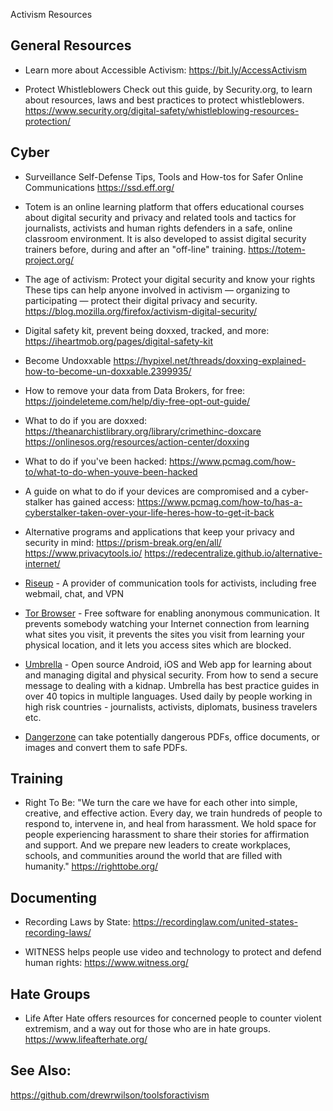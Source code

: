 Activism Resources

## General Resources
- Learn more about Accessible Activism:
https://bit.ly/AccessActivism

- Protect Whistleblowers
Check out this guide, by Security.org, to learn about resources, laws and best practices to protect whistleblowers.
https://www.security.org/digital-safety/whistleblowing-resources-protection/


## Cyber
- Surveillance Self-Defense
Tips, Tools and How-tos for Safer Online Communications
https://ssd.eff.org/ 

- Totem is an online learning platform that offers educational courses about digital security and privacy and related tools and tactics for journalists, activists and human rights defenders in a safe, online classroom environment. It is also developed to assist digital security trainers before, during and after an "off-line" training.
https://totem-project.org/

- The age of activism: Protect your digital security and know your rights
These tips can help anyone involved in activism — organizing to participating — protect their digital privacy and security.
https://blog.mozilla.org/firefox/activism-digital-security/

- Digital safety kit, prevent being doxxed, tracked, and more:
https://iheartmob.org/pages/digital-safety-kit

- Become Undoxxable
https://hypixel.net/threads/doxxing-explained-how-to-become-un-doxxable.2399935/ 

- How to remove your data from Data Brokers, for free:
https://joindeleteme.com/help/diy-free-opt-out-guide/

- What to do if you are doxxed:
https://theanarchistlibrary.org/library/crimethinc-doxcare 
https://onlinesos.org/resources/action-center/doxxing 

- What to do if you've been hacked:
https://www.pcmag.com/how-to/what-to-do-when-youve-been-hacked

- A guide on what to do if your devices are compromised and a cyber-stalker has gained access: 
https://www.pcmag.com/how-to/has-a-cyberstalker-taken-over-your-life-heres-how-to-get-it-back

- Alternative programs and applications that keep your privacy and security in mind:
https://prism-break.org/en/all/
https://www.privacytools.io/
https://redecentralize.github.io/alternative-internet/

- [Riseup](http://riseup.net/) - A provider of communication tools for activists, including free webmail, chat, and VPN

- [Tor Browser](https://github.com/TheTorProject/gettorbrowser) - Free software for enabling anonymous communication. It prevents somebody watching your Internet connection from learning what sites you visit, it prevents the sites you visit from learning your physical location, and it lets you access sites which are blocked.

- [Umbrella](https://github.com/securityfirst/Umbrella_android) - Open source Android, iOS and Web app for learning about and managing digital and physical security. From how to send a secure message to dealing with a kidnap. Umbrella has best practice guides in over 40 topics in multiple languages. Used daily by people working in high risk countries - journalists, activists, diplomats, business travelers etc.

- [Dangerzone](https://dangerzone.rocks/) can take potentially dangerous PDFs, office documents, or images and convert them to safe PDFs.


## Training
- Right To Be: "We turn the care we have for each other into simple, creative, and effective action.
Every day, we train hundreds of people to respond to, intervene in, and heal from harassment. We hold space for people experiencing harassment to share their stories for affirmation and support. And we prepare new leaders to create workplaces, schools, and communities around the world that are filled with humanity." 
https://righttobe.org/


## Documenting
- Recording Laws by State:
https://recordinglaw.com/united-states-recording-laws/

- WITNESS helps people use video and technology to protect and defend human rights:
https://www.witness.org/


## Hate Groups
- Life After Hate offers resources for concerned people to counter violent extremism, and a way out for those who are in hate groups.
https://www.lifeafterhate.org/


## See Also:
https://github.com/drewrwilson/toolsforactivism